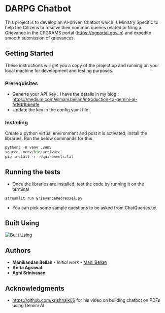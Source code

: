 # DARPG Chatbot

This project is to develop an AI-driven Chatbot which is Ministry Specific to help the Citizens to resolve their common queries related to filing a Grievance in the CPGRAMS portal (https://pgportal.gov.in) and expedite smooth submission of grievances.

## Getting Started

These instructions will get you a copy of the project up and running on your local machine for development and testing purposes. 

### Prerequisites

* Generte your API Key : I have the details in my blog : https://medium.com/@mani.bellan/introduction-to-gemini-ai-fe16b1bbedfe
* Update the key in the config.yaml file


### Installing

Create a python virtual environment and post it is activated, install the libraries. Run the below commands for this
```python
python3 -m venv .venv
source .venv/bin/activate
pip install -r requirements.txt
```

## Running the tests

* Once the libraries are installed, test the code by running it on the terminal
 ```python
 streamlit run GrievanceRedressal.py
```
* You can pick some sample questions to be asked from ChatQueries.txt

## Built Using
[![Built Using](https://skillicons.dev/icons?i=python,vscode&perline=3)](https://skillicons.dev)

## Authors

* **Manikandan Bellan** - *Initial work* - [Mani Bellan](https://github.com/mani-bellan/)
* **Anita Agrawal**  
* **Agni Srinivasan** 

## Acknowledgments

* https://github.com/krishnaik06 for his video on building chatbot on PDFs using Gemini AI


